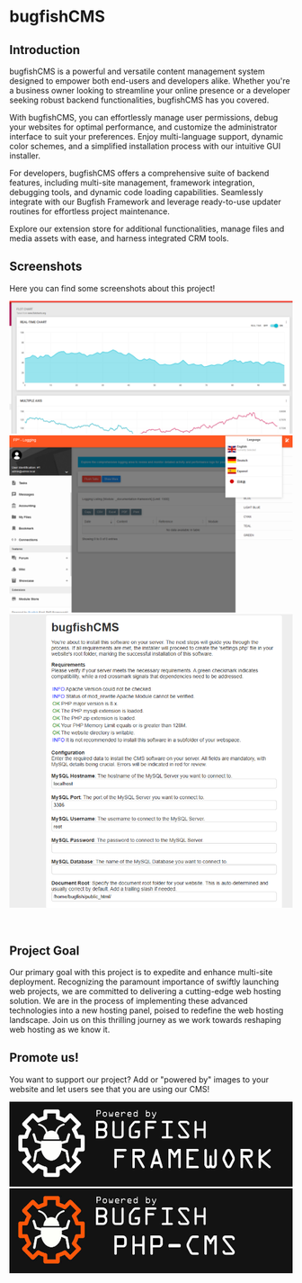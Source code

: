# bugfishCMS

## Introduction

bugfishCMS is a powerful and versatile content management system designed to empower both end-users and developers alike. Whether you're a business owner looking to streamline your online presence or a developer seeking robust backend functionalities, bugfishCMS has you covered.

With bugfishCMS, you can effortlessly manage user permissions, debug your websites for optimal performance, and customize the administrator interface to suit your preferences. Enjoy multi-language support, dynamic color schemes, and a simplified installation process with our intuitive GUI installer.

For developers, bugfishCMS offers a comprehensive suite of backend features, including multi-site management, framework integration, debugging tools, and dynamic code loading capabilities. Seamlessly integrate with our Bugfish Framework and leverage ready-to-use updater routines for effortless project maintenance.

Explore our extension store for additional functionalities, manage files and media assets with ease, and harness integrated CRM tools.


## Screenshots
Here you can find some screenshots about this project!

![Administrator Dashboard](./admin1.png)
![Administrator Dashboard](./admin2.png)
![Installer](./install.png)

<br clear="both">

## Project Goal

Our primary goal with this project is to expedite and enhance multi-site deployment. Recognizing the paramount importance of swiftly launching web projects, we are committed to delivering a cutting-edge web hosting solution. We are in the process of implementing these advanced technologies into a new hosting panel, poised to redefine the web hosting landscape. Join us on this thrilling journey as we work towards reshaping web hosting as we know it.

## Promote us!

You want to support our project? Add or "powered by" images to your website and let users see that you are using our CMS!

![Bugfish Framework](./bugfish-framework-banner.jpg)
![Bugfish CMS](./bugfish-cms-banner.jpg)
